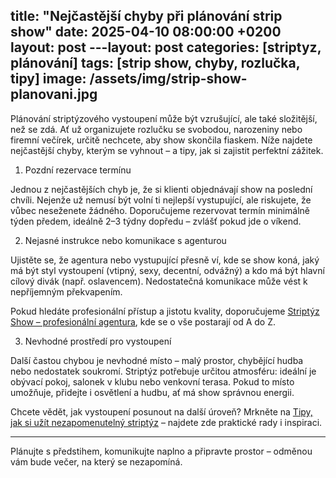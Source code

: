 title: "Nejčastější chyby při plánování strip show"
date:  2025-04-10 08:00:00 +0200
layout: post
---layout:      post
categories:  [striptyz, plánování]
tags:        [strip show, chyby, rozlučka, tipy]
image:       /assets/img/strip-show-planovani.jpg
---

Plánování striptýzového vystoupení může být vzrušující, ale také složitější, než se zdá. Ať už organizujete rozlučku se svobodou, narozeniny nebo firemní večírek, určitě nechcete, aby show skončila fiaskem. Níže najdete nejčastější chyby, kterým se vyhnout – a tipy, jak si zajistit perfektní zážitek.

 1. Pozdní rezervace termínu

Jednou z nejčastějších chyb je, že si klienti objednávají show na poslední chvíli. Nejenže už nemusí být volní ti nejlepší vystupující, ale riskujete, že vůbec neseženete žádného. Doporučujeme rezervovat termín minimálně týden předem, ideálně 2–3 týdny dopředu – zvlášť pokud jde o víkend.

2. Nejasné instrukce nebo komunikace s agenturou

Ujistěte se, že agentura nebo vystupující přesně ví, kde se show koná, jaký má být styl vystoupení (vtipný, sexy, decentní, odvážný) a kdo má být hlavní cílový divák (např. oslavencem). Nedostatečná komunikace může vést k nepříjemným překvapením.

Pokud hledáte profesionální přístup a jistotu kvality, doporučujeme [Striptýz Show – profesionální agentura](https://www.striptyz-show.cz), kde se o vše postarají od A do Z.

 3. Nevhodné prostředí pro vystoupení

Další častou chybou je nevhodné místo – malý prostor, chybějící hudba nebo nedostatek soukromí. Striptýz potřebuje určitou atmosféru: ideální je obývací pokoj, salonek v klubu nebo venkovní terasa. Pokud to místo umožňuje, přidejte i osvětlení a hudbu, ať má show správnou energii.

Chcete vědět, jak vystoupení posunout na další úroveň? Mrkněte na [Tipy, jak si užít nezapomenutelný striptýz](https://www.agenturafox.cz) – najdete zde praktické rady i inspiraci.

---

Plánujte s předstihem, komunikujte naplno a připravte prostor – odměnou vám bude večer, na který se nezapomíná.

